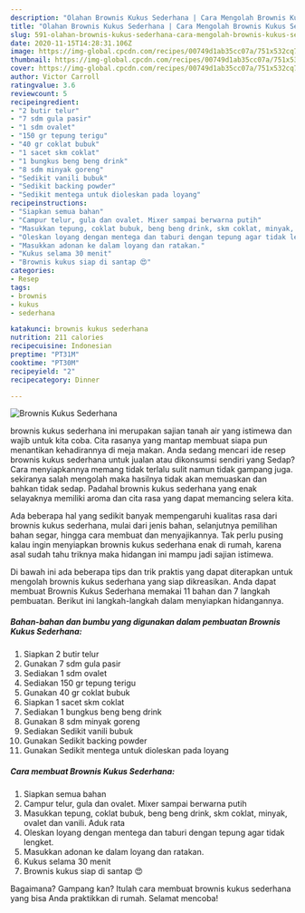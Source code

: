 ```yaml
---
description: "Olahan Brownis Kukus Sederhana | Cara Mengolah Brownis Kukus Sederhana Yang Mudah Dan Praktis"
title: "Olahan Brownis Kukus Sederhana | Cara Mengolah Brownis Kukus Sederhana Yang Mudah Dan Praktis"
slug: 591-olahan-brownis-kukus-sederhana-cara-mengolah-brownis-kukus-sederhana-yang-mudah-dan-praktis
date: 2020-11-15T14:28:31.106Z
image: https://img-global.cpcdn.com/recipes/00749d1ab35cc07a/751x532cq70/brownis-kukus-sederhana-foto-resep-utama.jpg
thumbnail: https://img-global.cpcdn.com/recipes/00749d1ab35cc07a/751x532cq70/brownis-kukus-sederhana-foto-resep-utama.jpg
cover: https://img-global.cpcdn.com/recipes/00749d1ab35cc07a/751x532cq70/brownis-kukus-sederhana-foto-resep-utama.jpg
author: Victor Carroll
ratingvalue: 3.6
reviewcount: 5
recipeingredient:
- "2 butir telur"
- "7 sdm gula pasir"
- "1 sdm ovalet"
- "150 gr tepung terigu"
- "40 gr coklat bubuk"
- "1 sacet skm coklat"
- "1 bungkus beng beng drink"
- "8 sdm minyak goreng"
- "Sedikit vanili bubuk"
- "Sedikit backing powder"
- "Sedikit mentega untuk dioleskan pada loyang"
recipeinstructions:
- "Siapkan semua bahan"
- "Campur telur, gula dan ovalet. Mixer sampai berwarna putih"
- "Masukkan tepung, coklat bubuk, beng beng drink, skm coklat, minyak, ovalet dan vanili. Aduk rata"
- "Oleskan loyang dengan mentega dan taburi dengan tepung agar tidak lengket."
- "Masukkan adonan ke dalam loyang dan ratakan."
- "Kukus selama 30 menit"
- "Brownis kukus siap di santap 😍"
categories:
- Resep
tags:
- brownis
- kukus
- sederhana

katakunci: brownis kukus sederhana 
nutrition: 211 calories
recipecuisine: Indonesian
preptime: "PT31M"
cooktime: "PT30M"
recipeyield: "2"
recipecategory: Dinner

---
```



![Brownis Kukus Sederhana](https://img-global.cpcdn.com/recipes/00749d1ab35cc07a/751x532cq70/brownis-kukus-sederhana-foto-resep-utama.jpg)


brownis kukus sederhana ini merupakan sajian tanah air yang istimewa dan wajib untuk kita coba. Cita rasanya yang mantap membuat siapa pun menantikan kehadirannya di meja makan.
Anda sedang mencari ide resep brownis kukus sederhana untuk jualan atau dikonsumsi sendiri yang Sedap? Cara menyiapkannya memang tidak terlalu sulit namun tidak gampang juga. sekiranya salah mengolah maka hasilnya tidak akan memuaskan dan bahkan tidak sedap. Padahal brownis kukus sederhana yang enak selayaknya memiliki aroma dan cita rasa yang dapat memancing selera kita.

Ada beberapa hal yang sedikit banyak mempengaruhi kualitas rasa dari brownis kukus sederhana, mulai dari jenis bahan, selanjutnya pemilihan bahan segar, hingga cara membuat dan menyajikannya. Tak perlu pusing kalau ingin menyiapkan brownis kukus sederhana enak di rumah, karena asal sudah tahu triknya maka hidangan ini mampu jadi sajian istimewa.




Di bawah ini ada beberapa tips dan trik praktis yang dapat diterapkan untuk mengolah brownis kukus sederhana yang siap dikreasikan. Anda dapat membuat Brownis Kukus Sederhana memakai 11 bahan dan 7 langkah pembuatan. Berikut ini langkah-langkah dalam menyiapkan hidangannya.

<!--inarticleads1-->

##### Bahan-bahan dan bumbu yang digunakan dalam pembuatan Brownis Kukus Sederhana:

1. Siapkan 2 butir telur
1. Gunakan 7 sdm gula pasir
1. Sediakan 1 sdm ovalet
1. Sediakan 150 gr tepung terigu
1. Gunakan 40 gr coklat bubuk
1. Siapkan 1 sacet skm coklat
1. Sediakan 1 bungkus beng beng drink
1. Gunakan 8 sdm minyak goreng
1. Sediakan Sedikit vanili bubuk
1. Gunakan Sedikit backing powder
1. Gunakan Sedikit mentega untuk dioleskan pada loyang




<!--inarticleads2-->

##### Cara membuat Brownis Kukus Sederhana:

1. Siapkan semua bahan
1. Campur telur, gula dan ovalet. Mixer sampai berwarna putih
1. Masukkan tepung, coklat bubuk, beng beng drink, skm coklat, minyak, ovalet dan vanili. Aduk rata
1. Oleskan loyang dengan mentega dan taburi dengan tepung agar tidak lengket.
1. Masukkan adonan ke dalam loyang dan ratakan.
1. Kukus selama 30 menit
1. Brownis kukus siap di santap 😍




Bagaimana? Gampang kan? Itulah cara membuat brownis kukus sederhana yang bisa Anda praktikkan di rumah. Selamat mencoba!

